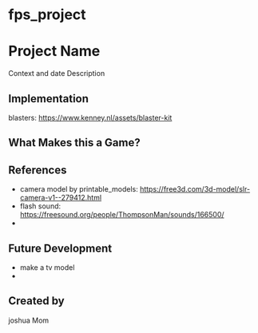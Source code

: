 # fps_project

# Project Name
Context and date
Description

## Implementation


blasters:
https://www.kenney.nl/assets/blaster-kit

## What Makes this a Game?

## References
- camera model by printable_models: https://free3d.com/3d-model/slr-camera-v1--279412.html
- flash sound: https://freesound.org/people/ThompsonMan/sounds/166500/
- 

## Future Development

- make a tv model
- 

## Created by
joshua Mom
